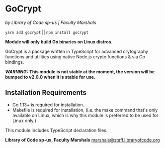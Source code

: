 # GoCrypt
*by Library of Code sp-us | Faculty Marshals*

`yarn add gocrypt` || `npm install gocrypt`

**Module will only build Go binaries on Linux distros.**

GoCrypt is a package written in TypeScript for advanced crytography functions and utilities using
native Node.js crypto functions & via Go bindings.

***WARNING:*** **This module is __not__ stable at the moment, the version will be bumped to v2.0.0 when it is stable for use.**

## Installation Requirements

- Go 1.13+ is required for installation.
- Makefile is required for installation, (i.e. the make command that's only available on Linux, which is why this module is preferred to be used for Linux only.)


This module includes TypeScript declaration files.


**Library of Code sp-us, Faculty Marshals** <marshals@staff.libraryofcode.org>
